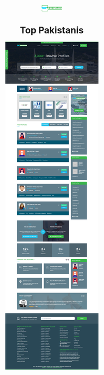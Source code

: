 <div align="center">
<img width="64px" src="logo-pk.png" alt="top pakistanis icon"/> 
</div>

<h1 align="center">Top Pakistanis</h1>

<div align="center">
<img src="Homepage.png" alt="Homepage" />
</div>